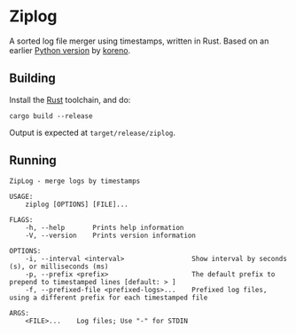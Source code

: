 # Ziplog

A sorted log file merger using timestamps, written in Rust. Based on an earlier [Python version](https://github.com/weka-io/easypy/blob/master/easypy/ziplog.py) by [koreno](http://github.com/koreno).

## Building

Install the [Rust](https://www.rust-lang.org/) toolchain, and do:

```
cargo build --release
```

Output is expected at `target/release/ziplog`.

## Running

```
ZipLog - merge logs by timestamps

USAGE:
    ziplog [OPTIONS] [FILE]...

FLAGS:
    -h, --help       Prints help information
    -V, --version    Prints version information

OPTIONS:
    -i, --interval <interval>                 Show interval by seconds (s), or milliseconds (ms)
    -p, --prefix <prefix>                     The default prefix to prepend to timestamped lines [default: > ]
    -f, --prefixed-file <prefixed-logs>...    Prefixed log files, using a different prefix for each timestamped file

ARGS:
    <FILE>...    Log files; Use "-" for STDIN
```

